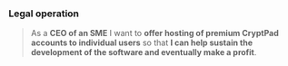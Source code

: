 ### Legal operation

> As a **CEO of an SME** I want to **offer hosting of premium CryptPad accounts
> to individual users** so that **I can help sustain the development of the
> software and eventually make a profit**.

